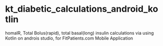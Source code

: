 # kt_diabetic_calculations_android_kotlin
 homaIR, Total Bolus(rapid), total basal(long) insulin calculations via using Kotlin on androis studio, for FitPatients.com Mobile Application
